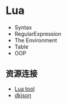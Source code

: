 # Lua

- Syntax
- RegularExpression
- The Environment
- Table
- OOP

## 资源连接

- [Lua tool](https://lua-toolbox.com/)
- [dkjson](http://dkolf.de/src/dkjson-lua.fsl/home)
